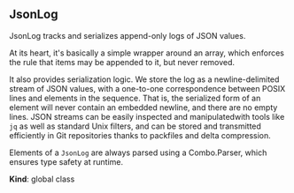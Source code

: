 <a name="JsonLog"></a>

## JsonLog

JsonLog tracks and serializes append-only logs of JSON values.

At its heart, it's basically a simple wrapper around an array, which
enforces the rule that items may be appended to it, but never removed.

It also provides serialization logic. We store the log as a
newline-delimited stream of JSON values, with a one-to-one correspondence
between POSIX lines and elements in the sequence. That is, the serialized
form of an element will never contain an embedded newline, and there are no
empty lines. JSON streams can be easily inspected and manipulatedwith tools
like `jq` as well as standard Unix filters, and can be stored and
transmitted efficiently in Git repositories thanks to packfiles and delta
compression.

Elements of a `JsonLog` are always parsed using a Combo.Parser, which
ensures type safety at runtime.

**Kind**: global class
